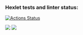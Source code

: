 ### Hexlet tests and linter status:
[![Actions Status](https://github.com/Levin-Alexey/frontend-project-44/workflows/hexlet-check/badge.svg)](https://github.com/Levin-Alexey/frontend-project-44/actions)

<a href="https://codeclimate.com/github/Levin-Alexey/frontend-project-44/maintainability"><img src="https://api.codeclimate.com/v1/badges/e60a6222579cb65692ed/maintainability" /></a>
<a href="https://codeclimate.com/github/Levin-Alexey/frontend-project-44/test_coverage"><img src="https://api.codeclimate.com/v1/badges/e60a6222579cb65692ed/test_coverage" /></a>